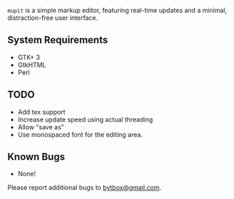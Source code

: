 `mupit` is a simple markup editor, featuring real-time updates and a minimal, distraction-free user interface.


## System Requirements

  * GTK+ 3
  * GtkHTML
  * Perl


## TODO

  * Add tex support
  * Increase update speed using actual threading
  * Allow "save as"
  * Use monospaced font for the editing area.


## Known Bugs

  * None!

Please report additional bugs to <bytbox@gmail.com>.
